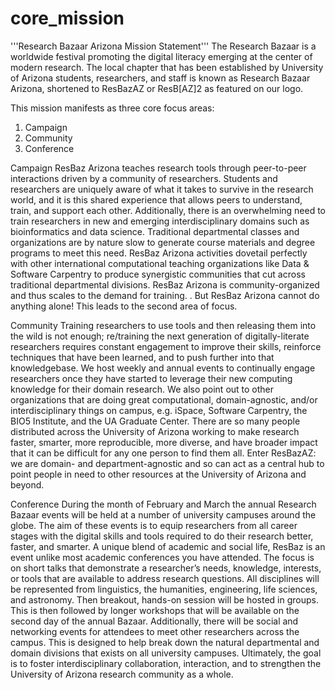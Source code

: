 # core_mission
'''Research Bazaar Arizona Mission Statement'''
The Research Bazaar is a worldwide festival promoting the digital literacy emerging at the center of modern research. The local chapter that has been established by University of Arizona students, researchers, and staff is known as Research Bazaar Arizona, shortened to ResBazAZ or ResB[AZ]2 as featured on our logo.

This mission manifests as three core focus areas: 
1)	Campaign
2)	Community
3)	Conference

Campaign 
ResBaz Arizona teaches research tools through peer-to-peer interactions driven by a community of researchers. Students and researchers are uniquely aware of what it takes to survive in the research world, and it is this shared experience that allows peers to understand, train, and support each other. Additionally, there is an overwhelming need to train researchers in new and emerging interdisciplinary domains such as bioinformatics and data science. Traditional departmental classes and organizations are by nature slow to generate course materials and degree programs to meet this need. ResBaz Arizona activities dovetail perfectly with other international computational teaching organizations like Data & Software Carpentry to produce synergistic communities that cut across traditional departmental divisions. ResBaz Arizona is community-organized and thus scales to the demand for training. . But ResBaz Arizona cannot do anything alone! This leads to the second area of focus.

Community 
Training researchers to use tools and then releasing them into the wild is not enough; re/training the next generation of digitally-literate researchers requires constant engagement to improve their skills, reinforce techniques that have been learned, and to push further into that knowledgebase. We host weekly and annual events to continually engage researchers once they have started to leverage their new computing knowledge for their domain research. We also point out to other organizations that are doing great computational, domain-agnostic, and/or interdisciplinary things on campus, e.g. iSpace, Software Carpentry, the BIO5 Institute, and the UA Graduate Center. There are so many people distributed across the University of Arizona working to make research faster, smarter, more reproducible, more diverse, and have broader impact that it can be difficult for any one person to find them all. Enter ResBazAZ: we are domain- and department-agnostic and so can act as a central hub to point people in need to other resources at the University of Arizona and beyond.  

Conference 
During the month of February and March the annual Research Bazaar events will be held at a number of university campuses around the globe. The aim of these events is to equip researchers from all career stages with the digital skills and tools required to do their research better, faster, and smarter. A unique blend of academic and social life, ResBaz is an event unlike most academic conferences you have attended. The focus is on short talks that demonstrate a researcher’s needs, knowledge, interests, or tools that are available to address research questions. All disciplines will be represented from linguistics, the humanities, engineering, life sciences, and astronomy. Then breakout, hands-on session will be hosted in groups. This is then followed by longer workshops that will be available on the second day of the annual Bazaar. Additionally, there will be social and networking events for attendees to meet other researchers across the campus. This is designed to help break down the natural departmental and domain divisions that exists on all university campuses. Ultimately, the goal is to foster interdisciplinary collaboration, interaction, and to strengthen the University of Arizona research community as a whole.

